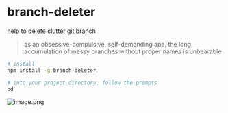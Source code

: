 # branch-deleter

help to delete clutter git branch

> as an obsessive-compulsive, self-demanding ape, the long accumulation of messy branches without proper names is unbearable

```bash
# install
npm install -g branch-deleter

# into your project directory, follow the prompts
bd
```

![image.png](https://p3-juejin.byteimg.com/tos-cn-i-k3u1fbpfcp/7234ed9b0ec146bab95d3f9fa9599e53~tplv-k3u1fbpfcp-watermark.image?)
